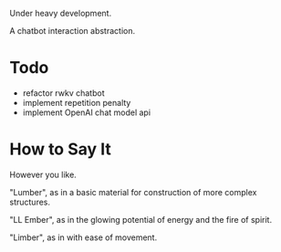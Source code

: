 Under heavy development.

A chatbot interaction abstraction.

# Todo
- refactor rwkv chatbot
- implement repetition penalty
- implement OpenAI chat model api

# How to Say It
However you like.

"Lumber", as in a basic material for construction of more complex structures.

"LL Ember", as in the glowing potential of energy and the fire of spirit.

"Limber", as in with ease of movement.
